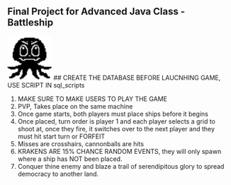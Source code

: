 ## Final Project for Advanced Java Class - Battleship
<img src='https://github.com/allylavanda/JavaBattleshipProject/blob/main/Battleship/src/kraken.png' width='100'>
## CREATE THE DATABASE BEFORE LAUCNHING GAME, USE SCRIPT IN sql_scripts

1. MAKE SURE TO MAKE USERS TO PLAY THE GAME
2. PVP, Takes place on the same machine
3. Once game starts, both players must place ships before it begins
4. Once placed, turn order is player 1 and each player selects a grid to shoot at, once they fire, it switches over to the next player and they must hit start turn or FORFEIT
5. Misses are crosshairs, cannonballs are hits
6. KRAKENS ARE 15% CHANCE RANDOM EVENTS, they will only spawn where a ship has NOT been placed.
7. Conquer thine enemy and blaze a trail of serendipitous glory to spread democracy to another land.
